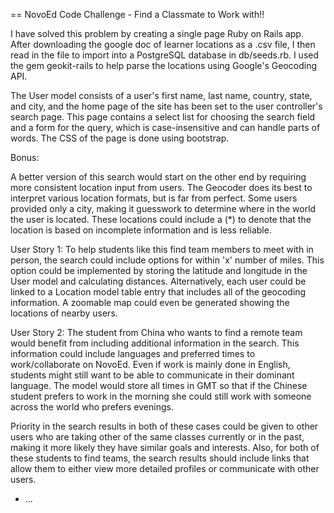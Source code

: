 == NovoEd Code Challenge - Find a Classmate to Work with!!

I have solved this problem by creating a single page Ruby on Rails app. After downloading the google doc of learner locations as a .csv file, I then read in the file to import into a PostgreSQL database in db/seeds.rb. I used the gem geokit-rails to help parse the locations using Google's Geocoding API.

The User model consists of a user's first name, last name, country, state, and city, and the home page of the site has been set to the user controller's search page. This page contains a select list for choosing the search field and a form for the query, which is case-insensitive and can handle parts of words. The CSS of the page is done using bootstrap.

Bonus: 

A better version of this search would start on the other end by requiring more consistent location input from users. The Geocoder does its best to interpret various location formats, but is far from perfect. Some users provided only a city, making it guesswork to determine where in the world the user is located. These locations could include a (*) to denote that the location is based on incomplete information and is less reliable.

User Story 1: To help students like this find team members to meet with in person, the search could include options for within 'x' number of miles. This option could be implemented by storing the latitude and longitude in the User model and calculating distances. Alternatively, each user could be linked to a Location model table entry that includes all of the geocoding information. A zoomable map could even be generated showing the locations of nearby users.

User Story 2: The student from China who wants to find a remote team would benefit from including additional information in the search. This information could include languages and preferred times to work/collaborate on NovoEd. Even if work is mainly done in English, students might still want to be able to communicate in their dominant language. The model would store all times in GMT so that if the Chinese student prefers to work in the morning she could still work with someone across the world who prefers evenings.

Priority in the search results in both of these cases could be given to other users who are taking other of the same classes currently or in the past, making it more likely they have similar goals and interests. Also, for both of these students to find teams, the search results should include links that allow them to either view more detailed profiles or communicate with other users.

* ...


